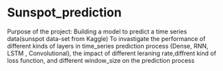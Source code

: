 # Sunspot_prediction
Purpose of the project:
Building a model to predict a time series data(sunspot data-set from Kaggle)
To invastigate the performance of different kinds of layers in time_series prediction process (Dense, RNN, LSTM , Convolutional), the impact of different leraning rate,diffrent kind of loss function, and different window_size on the prediction process

